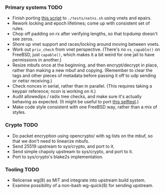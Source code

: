 ### Primary systems TODO

- Finish porting [this script](https://git.zx2c4.com/wireguard-linux/tree/tools/testing/selftests/wireguard/netns.sh)
  to `./tests/netns.sh` using vnets and epairs.
- Rework locking and epoch lifetimes; come up with consistent set of rules.
- Chop off padding on rx after verifying lengths, so that tcpdump doesn't see
  zeros.
- Shore up vnet support and races/locking around moving between vnets.
- Work out `priv_check` from vnet perspective. (There's no `ns_capable()` on
  FreeBSD, just `capable()`, which makes it a bit weird for one jail to have
  permissions in another.)
- Resize mbufs once at the beginning, and then encrypt/decrypt in place, rather
  than making a new mbuf and copying. (Remember to clear the tags and other
  pieces of metadata before passing it off to udp sending or netisr receiving.)
- Check nonces in serial, rather than in parallel. (This requires taking a
  keypair reference; ncon is working on it.)
- Audit allowedips / radix tree checks, and make sure it's actually behaving as
  expected. (It might be useful to port [this selftest](https://git.zx2c4.com/wireguard-linux/tree/drivers/net/wireguard/selftest/allowedips.c).)
- Make code style consistent with one FreeBSD way, rather than a mix of styles.

### Crypto TODO

- Do packet encryption using opencrypto/ with sg lists on the mbuf, so that we don't need to linearize mbufs.
- Send 25519 upstream to sys/crypto, and port to it.
- Send simple chapoly upstream to sys/crypto, and port to it.
- Port to sys/crypto's blake2s implementation.

### Tooling TODO

- Relicense wg(8) as MIT and integrate into upstream build system.
- Examine possibility of a non-bash wg-quick(8) for sending upstream.
